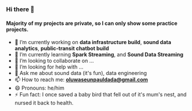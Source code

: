 ### Hi there 👋

#### Majority of my **projects** are private, so I can only show some practice projects.

- 🔭 I’m currently working on **data infrastructure build**, **sound data analytics**, **public-transit chatbot build**
- 🌱 I’m currently learning **Spark Streaming**, and **Sound Data Streaming**
- 👯 I’m looking to collaborate on ...
- 🤔 I’m looking for help with ...
- 💬 Ask me about sound data (it's fun), data engineering
- 📫 How to reach me: **oluwaseunpauldada@gmail.com**
- 😄 Pronouns: he/him
- ⚡ Fun fact: I once saved a baby bird that fell out of it's mum's nest, and nursed it back to health.

